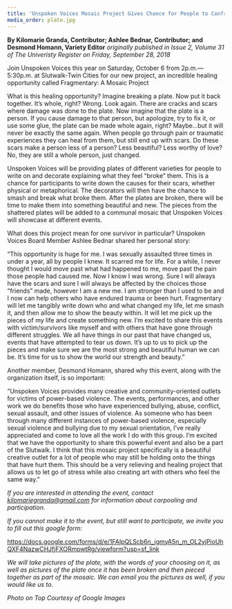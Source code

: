 ```yaml
---
title: 'Unspoken Voices Mosaic Project Gives Chance for People to Confront Trauma with Art'
media_order: plate.jpg
---
```


**By Kilomarie Granda, Contributor; Ashlee Bednar, Contributor; and Desmond Homann, Variety Editor** _originally published in Issue 2, Volume 31 of The Univeristy Register on Friday, September 28, 2018_

Join Unspoken Voices this year on Saturday, October 6 from 2p.m.—5:30p.m. at Slutwalk-Twin Cities for our new project, an incredible healing opportunity called Fragmentary: A Mosaic Project

What is this healing opportunity? Imagine breaking a plate. Now put it back together. It’s whole, right? Wrong. Look again. There are cracks and scars where damage was done to the plate. Now imagine that the plate is a person. If you cause damage to that person, but apologize, try to fix it, or use some glue, the plate can be made whole again, right? Maybe...but it will never be exactly the same again. When people go through pain or traumatic experiences they can heal from them, but still end up with scars. Do these scars make a person less of a person? Less beautiful? Less worthy of love? No, they are still a whole person, just changed.

Unspoken Voices will be providing plates of different varieties for people to write on and decorate explaining what they feel “broke” them. This is a chance for participants to write down the causes for their scars, whether physical or metaphorical. The decorators will then have the chance to smash and break what broke them. After the plates are broken, there will be time to make them into something beautiful and new. The pieces from the shattered plates will be added to a communal mosaic that Unspoken Voices will showcase at different events.


What does this project mean for one survivor in particular? Unspoken Voices Board Member Ashlee Bednar shared her personal story:

“This opportunity is huge for me. I was sexually assaulted three times in under a year, all by people I knew.  It scarred me for life. For a while, I never thought I would move past what had happened to me, move past the pain those people had caused me. Now I know I was wrong.  Sure I will always have the scars and sure I will always be affected by the choices those “friends” made, however I am a new me. I am stronger than I used to be and I now can help others who have endured trauma or been hurt. Fragmentary will let me tangibly write down who and what changed my life, let me smash it, and then allow me to show the beauty within. It will let me pick up the pieces of my life and create something new. I’m excited to share this events with victim/survivors like myself and with others that have gone through different struggles. We all have things in our past that have changed us, events that have attempted to tear us down. It’s up to us to pick up the pieces and make sure we are the most strong and beautiful human we can be. It’s time for us to show the world our strength and beauty.”

Another member, Desmond Homann, shared why this event, along with the organization itself, is so important:

“Unspoken Voices provides many creative and community-oriented outlets for victims of power-based violence. The events, performances, and other work we do benefits those who have experienced bullying, abuse, conflict, sexual assault, and other issues of violence. As someone who has been through many different instances of power-based violence, especially sexual violence and bullying due to my sexual orientation, I’ve really appreciated and come to love all the work I do with this group. I’m excited that we have the opportunity to share this powerful event and also be a part of the Slutwalk. I think that this mosaic project specifically is a beautiful creative outlet for a lot of people who may still be holding onto the things that have hurt them. This should be a very relieving and healing project that allows us to let go of stress while also creating art with others who feel the same way.”

_If you are interested in attending the event, contact kilomariegranda@gmail.com for information about carpooling and participation._

_If you cannot make it to the event, but still want to participate, we invite you to fill out this google form:_

https://docs.google.com/forms/d/e/1FAIpQLScb6n_jgmyA5n_m_OL2vjPioUhQXF4NazwCHJfjFXORmpwtRg/viewform?usp=sf_link

_We will take pictures of the plate, with the words of your choosing on it, as well as pictures of the plate once it has been broken and then pieced together as part of the mosaic. We can email you the pictures as well, if you would like us to._

_Photo on Top Courtesy of Google Images_